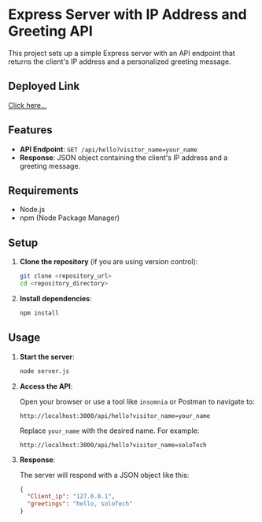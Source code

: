 # Express Server with IP Address and Greeting API

This project sets up a simple Express server with an API endpoint that returns the client's IP address and a personalized greeting message.
## Deployed Link
[Click here...](https://hngstage1-ca0u.onrender.com)

## Features

- **API Endpoint**: `GET /api/hello?visitor_name=your_name`
- **Response**: JSON object containing the client's IP address and a greeting message.

## Requirements

- Node.js
- npm (Node Package Manager)

## Setup

1. **Clone the repository** (if you are using version control):

    ```sh
    git clone <repository_url>
    cd <repository_directory>
    ```

2. **Install dependencies**:

    ```sh
    npm install
    ```

## Usage

1. **Start the server**:

    ```sh
    node server.js
    ```

2. **Access the API**:

    Open your browser or use a tool like `insomnia` or Postman to navigate to:

    ```
    http://localhost:3000/api/hello?visitor_name=your_name
    ```

    Replace `your_name` with the desired name. For example:

    ```
    http://localhost:3000/api/hello?visitor_name=soloTech
    ```

3. **Response**:

    The server will respond with a JSON object like this:

    ```json
    {
      "Client_ip": "127.0.0.1",
      "greetings": "hello, soloTech"
    }
    ```


